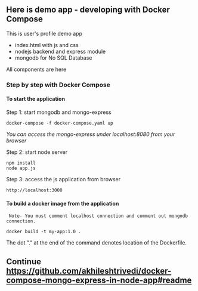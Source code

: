 ## Here is demo app - developing with Docker Compose

This is user's profile demo app
- index.html with js and css 
- nodejs backend and express module
- mongodb for No SQL Database

All components are here

### Step by step with Docker Compose

#### To start the application

Step 1: start mongodb and mongo-express

    docker-compose -f docker-compose.yaml up
    
_You can access the mongo-express under localhost:8080 from your browser_
         
Step 2: start node server 

    npm install
    node app.js
    
Step 3: access the js application from browser 

    http://localhost:3000

#### To build a docker image from the application
     Note- You must comment localhost connection and comment out mongodb connection.

    docker build -t my-app:1.0 .       
    
The dot "." at the end of the command denotes location of the Dockerfile.

## Continue  https://github.com/akhileshtrivedi/docker-compose-mongo-express-in-node-app#readme

